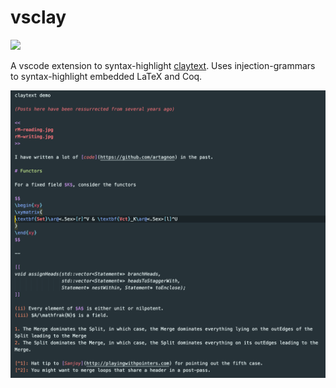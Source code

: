 # vsclay

[![](https://vsmarketplacebadge.apphb.com/version/artagnon.vsclay.svg)](https://marketplace.visualstudio.com/items?itemName=artagnon.vsclay)

A vscode extension to syntax-highlight [claytext](https://github.com/artagnon/clayoven). Uses injection-grammars to syntax-highlight embedded LaTeX and Coq.

![vsclay demo](assets/vsclay-demo.png)
